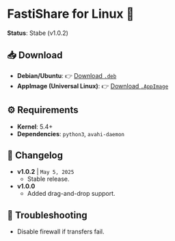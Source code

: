 # FastiShare for Linux 🐧

**Status**: Stabe (v1.0.2)

## 📥 Download

- **Debian/Ubuntu**: 👉 [Download `.deb`](https://github.com/Flagodna-Developer/FastiShare/releases/download/v1.0.2/fastishare-1.0.2+10002-linux.deb)
- **AppImage (Universal Linux)**: 👉 [Download `.AppImage`](https://github.com/Flagodna-Developer/FastiShare/releases/download/v1.0.2/fastishare-1.0.2+10002-linux.AppImage)

## ⚙️ Requirements

- **Kernel**: 5.4+
- **Dependencies**: `python3`, `avahi-daemon`

## 🔄 Changelog

- **v1.0.2** | `May 5, 2025`
  - Stable release.
- **v1.0.0**
  - Added drag-and-drop support.

## 🐞 Troubleshooting

- Disable firewall if transfers fail.
